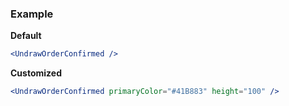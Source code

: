 ### Example

**Default**
```jsx
<UndrawOrderConfirmed />
```

**Customized**
```jsx
<UndrawOrderConfirmed primaryColor="#41B883" height="100" />
```
